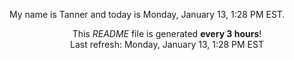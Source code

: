 My name is Tanner and today is Monday, January 13, 1:28 PM EST.

<p align="center">This <i>README</i> file is generated <b>every 3 hours</b>!</br>Last refresh: Monday, January 13, 1:28 PM EST<br /></p>

